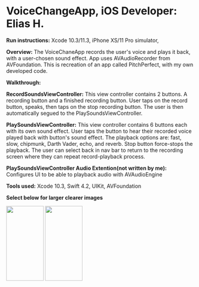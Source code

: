 # **VoiceChangeApp, iOS Developer: Elias H.**

**Run instructions:** 
Xcode 10.3/11.3, iPhone XS/11 Pro simulator, 

**Overview:** 
The VoiceChaneApp records the user's voice and plays it back, with a user-chosen sound effect. App uses AVAudioRecorder from AVFoundation. This is recreation of an app called PitchPerfect, with my own developed code.


**Walkthrough:**

**RecordSoundsViewController:** This view controller contains 2 buttons. A recording button and a finished recording button. User taps on the record button, speaks, then taps on the stop recording button. The user is then automatically segued to the PlaySoundsViewController. 

**PlaySoundsViewController:** 
This view controller contains 6 buttons each with its own sound effect. User taps the button to hear their recorded voice played back with button's sound effect. The playback options are: fast, slow, chipmunk, Darth Vader, echo, and reverb. Stop button force-stops the playback. The user can select back in nav bar to return to the recording screen where they can repeat record-playback process.

**PlaySoundsViewController Audio Extention(not written by me):**
Configures UI to be able to playback audio with AVAudioEngine

**Tools used:**
Xcode 10.3, Swift 4.2, UIKit, AVFoundation

**Select below for larger clearer images**
<p float="left">
<img src = "Tourist/Images/ScreenShot1.png" width="100" height="200">
<img src = "Tourist/Images/ScreenShot2.png" width="100" height="200">
</p>
